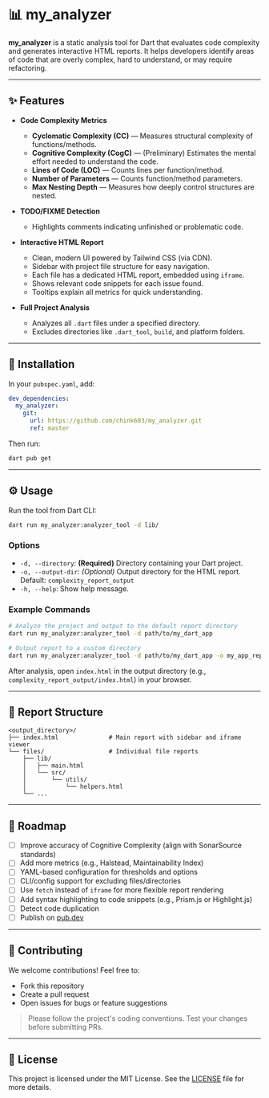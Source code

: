 # 📊 my_analyzer

**my_analyzer** is a static analysis tool for Dart that evaluates code complexity and generates interactive HTML reports. It helps developers identify areas of code that are overly complex, hard to understand, or may require refactoring.

---

## ✨ Features

- **Code Complexity Metrics**
  - **Cyclomatic Complexity (CC)** — Measures structural complexity of functions/methods.
  - **Cognitive Complexity (CogC)** — (Preliminary) Estimates the mental effort needed to understand the code.
  - **Lines of Code (LOC)** — Counts lines per function/method.
  - **Number of Parameters** — Counts function/method parameters.
  - **Max Nesting Depth** — Measures how deeply control structures are nested.

- **TODO/FIXME Detection**
  - Highlights comments indicating unfinished or problematic code.

- **Interactive HTML Report**
  - Clean, modern UI powered by Tailwind CSS (via CDN).
  - Sidebar with project file structure for easy navigation.
  - Each file has a dedicated HTML report, embedded using `iframe`.
  - Shows relevant code snippets for each issue found.
  - Tooltips explain all metrics for quick understanding.

- **Full Project Analysis**
  - Analyzes all `.dart` files under a specified directory.
  - Excludes directories like `.dart_tool`, `build`, and platform folders.

---

## 🚀 Installation

In your `pubspec.yaml`, add:

```yaml
dev_dependencies:
  my_analyzer:
    git:
      url: https://github.com/chink603/my_analyzer.git
      ref: master
```

Then run:

```bash
dart pub get
```

---

## ⚙️ Usage

Run the tool from Dart CLI:

```bash
dart run my_analyzer:analyzer_tool -d lib/
```

### Options

- `-d, --directory`: **(Required)** Directory containing your Dart project.
- `-o, --output-dir`: *(Optional)* Output directory for the HTML report.  
  Default: `complexity_report_output`
- `-h, --help`: Show help message.

### Example Commands

```bash
# Analyze the project and output to the default report directory
dart run my_analyzer:analyzer_tool -d path/to/my_dart_app

# Output report to a custom directory
dart run my_analyzer:analyzer_tool -d path/to/my_dart_app -o my_app_report
```

After analysis, open `index.html` in the output directory (e.g., `complexity_report_output/index.html`) in your browser.

---

## 📁 Report Structure

```
<output_directory>/
├── index.html              # Main report with sidebar and iframe viewer
└── files/                  # Individual file reports
    ├── lib/
    │   ├── main.html
    │   └── src/
    │       └── utils/
    │           └── helpers.html
    └── ...
```

---

## 🔭 Roadmap

- [ ] Improve accuracy of Cognitive Complexity (align with SonarSource standards)
- [ ] Add more metrics (e.g., Halstead, Maintainability Index)
- [ ] YAML-based configuration for thresholds and options
- [ ] CLI/config support for excluding files/directories
- [ ] Use `fetch` instead of `iframe` for more flexible report rendering
- [ ] Add syntax highlighting to code snippets (e.g., Prism.js or Highlight.js)
- [ ] Detect code duplication
- [ ] Publish on [pub.dev](https://pub.dev)

---

## 🤝 Contributing

We welcome contributions! Feel free to:

- Fork this repository
- Create a pull request
- Open issues for bugs or feature suggestions

> Please follow the project's coding conventions. Test your changes before submitting PRs.

---

## 📄 License

This project is licensed under the MIT License. See the [LICENSE](LICENSE) file for more details.